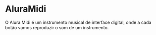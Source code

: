 # AluraMidi
O Alura Midi é um instrumento musical de interface digital, onde a cada botão vamos reproduzir o som de um instrumento.
